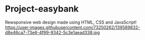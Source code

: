 # Project-easybank

Rewsponsive web design made using HTML, CSS and JavaScript!
https://user-images.githubusercontent.com/73250262/139589832-d8e46ca7-73e6-4f99-9342-5c3e1aead338.jpg
